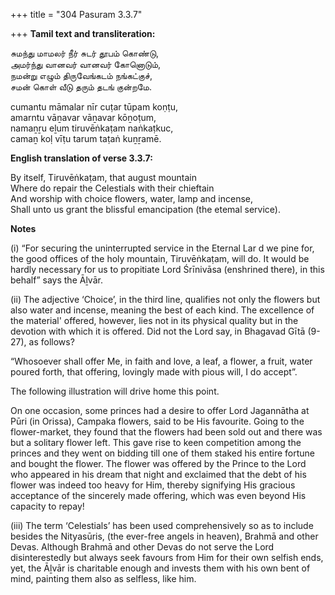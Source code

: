 +++
title = "304 Pasuram 3.3.7"

+++
**Tamil text and transliteration:**

சுமந்து மாமலர் நீர் சுடர் தூபம் கொண்டு,  
அமர்ந்து வானவர் வானவர் கோனொடும்,  
நமன்று எழும் திருவேங்கடம் நங்கட்குச்,  
சமன் கொள் வீடு தரும் தடங் குன்றமே.

cumantu māmalar nīr cuṭar tūpam koṇṭu,  
amarntu vāṉavar vāṉavar kōṉoṭum,  
namaṉṟu eḻum tiruvēṅkaṭam naṅkaṭkuc,  
camaṉ koḷ vīṭu tarum taṭaṅ kuṉṟamē.

**English translation of verse 3.3.7:**

By itself, Tiruvēṅkaṭam, that august mountain  
Where do repair the Celestials with their chieftain  
And worship with choice flowers, water, lamp and incense,  
Shall unto us grant the blissful emancipation (the etemal service).

**Notes**

\(i\) “For securing the uninterrupted service in the Eternal Lar d we pine for, the good offices of the holy mountain, Tiruvēṅkaṭam, will do. It would be hardly necessary for us to propitiate Lord Śrīnivāsa (enshrined there), in this behalf” says the Āḻvār.

\(ii\) The adjective ‘Choice’, in the third line, qualifies not only the flowers but also water and incense, meaning the best of each kind. The excellence of the material' offered, however, lies not in its physical quality but in the devotion with which it is offered. Did not the Lord say, in Bhagavad Gītā (9-27), as follows?

“Whosoever shall offer Me, in faith and love, a leaf, a flower, a fruit, water poured forth, that offering, lovingly made with pious will, I do accept”.

The following illustration will drive home this point.

On one occasion, some princes had a desire to offer Lord Jagannātha at Pūri (in Orissa), Campaka flowers, said to be His favourite. Going to the flower-market, they found that the flowers had been sold out and there was but a solitary flower left. This gave rise to keen competition among the princes and they went on bidding till one of them staked his entire fortune and bought the flower. The flower was offered by the Prince to the Lord who appeared in his dream that night and exclaimed that the debt of his flower was indeed too heavy for Him, thereby signifying His gracious acceptance of the sincerely made offering, which was even beyond His capacity to repay!

\(iii\) The term ‘Celestials’ has been used comprehensively so as to include besides the Nityasūris, (the ever-free angels in heaven), Brahmā and other Devas. Although Brahmā and other Devas do not serve the Lord disinterestedly but always seek favours from Him for their own selfish ends, yet, the Āḻvār is charitable enough and invests them with his own bent of mind, painting them also as selfless, like him.


